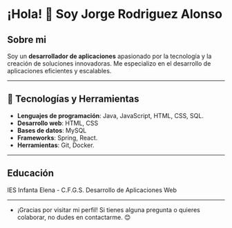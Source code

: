 # ¡Hola! 👋 Soy Jorge Rodriguez Alonso

## Sobre mi

Soy un **desarrollador de aplicaciones** apasionado por la tecnología y la creación de soluciones innovadoras.
Me especializo en el desarrollo de aplicaciones eficientes y escalables.

---

## 🔧 Tecnologías y Herramientas

- **Lenguajes de programación**: Java, JavaScript, HTML, CSS, SQL.
- **Desarrollo web**: HTML, CSS
- **Bases de datos**: MySQL
- **Frameworks**: Spring, React.
- **Herramientas**: Git, Docker.

---

## Educación

IES Infanta Elena - C.F.G.S. Desarrollo de Aplicaciones Web

---

- ¡Gracias por visitar mi perfil! Si tienes alguna pregunta o quieres colaborar, no dudes en contactarme. 😊
<!--
**Jorgerdzz/Jorgerdzz** is a ✨ _special_ ✨ repository because its `README.md` (this file) appears on your GitHub profile.

Here are some ideas to get you started:

- 🔭 I’m currently working on ...
- 🌱 I’m currently learning ...
- 👯 I’m looking to collaborate on ...
- 🤔 I’m looking for help with ...
- 💬 Ask me about ...
- 📫 How to reach me: ...
- 😄 Pronouns: ...
- ⚡ Fun fact: ...
-->
